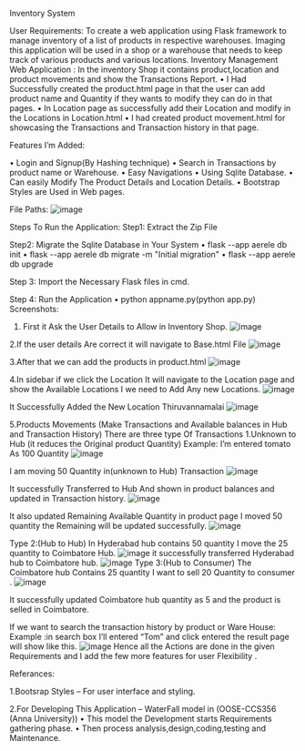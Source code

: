 Inventory System

User Requirements:
To create a web application using Flask framework to manage inventory of a list of products in respective warehouses. Imaging this application will be used in a shop or a warehouse that needs to keep track of various products and various locations.
Inventory Management Web Application :
In the inventory Shop it contains product,location and product movements and show the Transactions Report.
•	I Had Successfully created the product.html page in that the user can add product name and Quantity if they wants to modify they can do in that pages.
•	In Location page  as successfully add their Location and modify in the Locations in Location.html
•	I had created product movement.html for showcasing the Transactions and Transaction history in that page.

Features I’m Added:

•	Login and Signup(By Hashing technique)
•	Search in Transactions by product name or Warehouse.
•	Easy Navigations
•	Using Sqlite Database.
•	Can easily Modify The Product Details and Location Details.
•	Bootstrap Styles are Used in Web pages.

File Paths:
![image](https://github.com/user-attachments/assets/ef548ba1-70fe-4ce1-9b54-99bd0c4851a6)

Steps To Run the Application:
Step1: Extract the Zip File 

Step2: Migrate the Sqlite Database in Your System
•	flask --app aerele db init
•	flask --app aerele db migrate -m "Initial migration"
•	flask --app aerele db upgrade

Step 3: Import the Necessary Flask files in cmd.

Step 4: Run the Application 
•	python appname.py(python app.py)
Screenshots:
1.	First it Ask the User Details to Allow in Inventory Shop.
![image](https://github.com/user-attachments/assets/112bc648-5e5f-4f7f-bbd0-a95a61dd8909)

2.If the user details Are correct it will navigate to Base.html File
![image](https://github.com/user-attachments/assets/fb2419b0-76b6-4e61-b2df-4eb258e15b02)

3.After that we can add the products in product.html 
![image](https://github.com/user-attachments/assets/e0fc06cc-c5fd-489d-a9c9-5ad376dc08a8)

4.In sidebar if we click the Location It will navigate to the Location page and show the Available Locations I we need to Add Any new Locations.
![image](https://github.com/user-attachments/assets/3e36e5a0-1c94-46f1-af3d-a19b001dc918)

It Successfully Added the New Location Thiruvannamalai
![image](https://github.com/user-attachments/assets/4b2ff473-7865-4343-b235-b0322eea8e74)

5.Products Movements (Make Transactions and Available balances in Hub and Transaction History)
There are three type Of Transactions
1.Unknown to Hub (it reduces the Original product Quantity)
Example: I’m entered tomato As 100 Quantity
![image](https://github.com/user-attachments/assets/f4e8e52c-c2ba-47e4-84c9-a2671adea5bb)

I am moving 50 Quantity in(unknown to Hub) Transaction
![image](https://github.com/user-attachments/assets/daa4c3db-0ec5-4092-b43d-44ef87935107)

It successfully Transferred to Hub And shown in product balances and updated in Transaction history.
![image](https://github.com/user-attachments/assets/8f4bf776-2a7c-4211-8f75-157901c97f3a)

It also updated Remaining Available Quantity in product page I moved 50 quantity the Remaining will be updated successfully.
![image](https://github.com/user-attachments/assets/5548832d-654f-4eed-9524-1b63d66bd7cc)

 Type 2:(Hub to Hub)
In Hyderabad hub contains 50 quantity I move the 25 quantity to Coimbatore Hub.
![image](https://github.com/user-attachments/assets/c66f3179-676b-4647-a39c-7b9a58f88a23)
it successfully transferred Hyderabad hub to Coimbatore hub.
![image](https://github.com/user-attachments/assets/f54b79e8-37e2-4801-91ab-65e39a6ec348)
Type 3:(Hub to Consumer)
The Coimbatore hub Contains 25 quantity I want to sell 20 Quantity to consumer .
![image](https://github.com/user-attachments/assets/387a0cef-9206-4222-854e-f9d3ac9e82e5)

It successfully updated Coimbatore hub quantity as 5 and the product is selled in Coimbatore.

If we want to search the transaction history by product or Ware House:
Example :in search box I’ll entered “Tom” and click entered the result page will show like this.
![image](https://github.com/user-attachments/assets/5719ab40-91f2-444f-81b9-14be1e073565)
Hence all the Actions are done in the given Requirements and I add the few more features for user Flexibility .

Referances:

1.Bootsrap Styles – For user interface and styling.

2.For Developing This Application – WaterFall model in (OOSE-CCS356 (Anna University))
•	This model the Development starts Requirements gathering phase.
•	Then process analysis,design,coding,testing and Maintenance.

